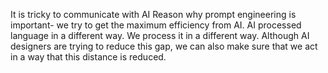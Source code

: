 It is tricky to communicate with AI
Reason why prompt engineering is important- we try to get the maximum efficiency from AI. AI processed language in a different way. We process it in a different way. Although AI designers are trying to reduce this gap, we can also make sure that we act in a way that this distance is reduced.